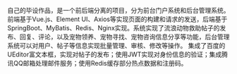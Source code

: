 自己的毕设作品，是一个前后端分离的项目，分为前台门户系统和后台管理系统。前端基于Vue.js、Element UI、Axios等实现页面的构建和请求的发送，后端基于SpringBoot、MyBatis、Redis、Nginx实现。系统实现了流浪动物救助帖子的发布、回复、评论，以及宠物领养、宠物寻找、宠物咨询信息分享等功能，后台管理系统可以对用户、帖子等信息实现批量管理、审核、修改等操作。
	集成了百度的UEditor富文本框，实现对帖子的发布；使用JWT实现对身份信息的验证；集成腾讯QQ邮箱处理邮件服务；使用Redis缓存部分热点数据和注册码。
